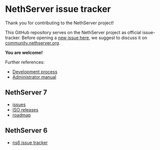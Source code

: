 # NethServer issue tracker

Thank you for contributing to the NethServer project!

This GitHub repository serves on the NethServer project as official
issue-tracker.  Before opening a [new issue here](https://github.com/NethServer/dev/issues/new), we suggest to discuss it on
[community.nethserver.org](http://community.nethserver.org).

**You are welcome!**

Further references:

* [Development process](http://docs.nethserver.org/projects/nethserver-devel/en/v7/development_process.html)
* [Administrator manual](http://docs.nethserver.org/en/v7/)

## NethServer 7

* [issues](https://github.com/NethServer/dev/milestone/7)
* [ISO releases](http://docs.nethserver.org/en/v7/nscom_releases.html)
* [roadmap](https://github.com/orgs/NethServer/projects/1)

## NethServer 6

* [ns6 issue tracker](http://dev.nethserver.org)

